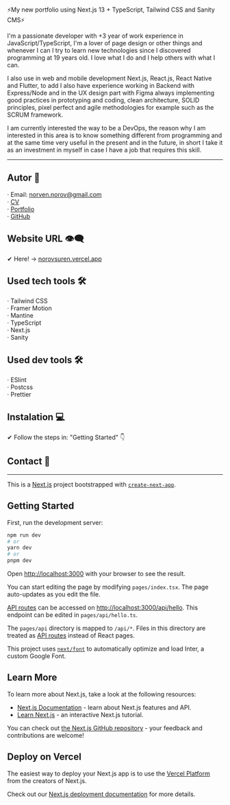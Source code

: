 ⚡My new portfolio using Next.js 13 + TypeScript, Tailwind CSS and Sanity CMS⚡

I'm a passionate developer with +3 year of work experience in JavaScript/TypeScript, I'm a lover of page design or other things and whenever I can I try to learn new technologies since I discovered programming at 19 years old. I love what I do and I help others with what I can.

I also use in web and mobile development Next.js, React.js, React Native and Flutter, to add I also have experience working in Backend with Express/Node and in the UX design part with Figma always implementing good practices in prototyping and coding, clean architecture, SOLID principles, pixel perfect and agile methodologies for example such as the SCRUM framework.

I am currently interested the way to be a DevOps, the reason why I am interested in this area is to know something different from programming and at the same time very useful in the present and in the future, in short I take it as an investment in myself in case I have a job that requires this skill.

---

## Autor 🤠

· Email: norven.norov@gmail.com <br>
· [CV](https://rxresu.me/norven.norov/norovsuren-dorjderem) <br>
· [Portfolio](https://norovsuren.vercel.app) <br>
· [GitHub](https://github.com/nogy88) <br>

## Website URL 👁‍🗨

✔ Here! -> [norovsuren.vercel.app](https://norovsuren.vercel.app)

## Used tech tools 🛠️

· Tailwind CSS <br>
· Framer Motion <br>
· Mantine <br>
· TypeScript <br>
· Next.js <br>
· Sanity <br>

## Used dev tools 🛠️

· ESlint <br>
· Postcss <br>
· Prettier <br>

## Instalation 💻

✔ Follow the steps in: "Getting Started" 👇

## Contact 📧

---

This is a [Next.js](https://nextjs.org/) project bootstrapped with [`create-next-app`](https://github.com/vercel/next.js/tree/canary/packages/create-next-app).

## Getting Started

First, run the development server:

```bash
npm run dev
# or
yarn dev
# or
pnpm dev
```

Open [http://localhost:3000](http://localhost:3000) with your browser to see the result.

You can start editing the page by modifying `pages/index.tsx`. The page auto-updates as you edit the file.

[API routes](https://nextjs.org/docs/api-routes/introduction) can be accessed on [http://localhost:3000/api/hello](http://localhost:3000/api/hello). This endpoint can be edited in `pages/api/hello.ts`.

The `pages/api` directory is mapped to `/api/*`. Files in this directory are treated as [API routes](https://nextjs.org/docs/api-routes/introduction) instead of React pages.

This project uses [`next/font`](https://nextjs.org/docs/basic-features/font-optimization) to automatically optimize and load Inter, a custom Google Font.

## Learn More

To learn more about Next.js, take a look at the following resources:

- [Next.js Documentation](https://nextjs.org/docs) - learn about Next.js features and API.
- [Learn Next.js](https://nextjs.org/learn) - an interactive Next.js tutorial.

You can check out [the Next.js GitHub repository](https://github.com/vercel/next.js/) - your feedback and contributions are welcome!

## Deploy on Vercel

The easiest way to deploy your Next.js app is to use the [Vercel Platform](https://vercel.com/new?utm_medium=default-template&filter=next.js&utm_source=create-next-app&utm_campaign=create-next-app-readme) from the creators of Next.js.

Check out our [Next.js deployment documentation](https://nextjs.org/docs/deployment) for more details.
